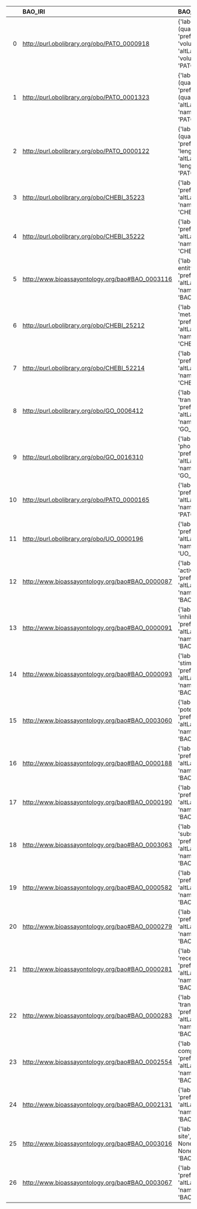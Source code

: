 |    | BAO_IRI                                         | BAO_DESC                                                                                                     | SBO_IRI                              | SBO_DESC                     | SBO_DEF   |
|---:|:------------------------------------------------|:-------------------------------------------------------------------------------------------------------------|:-------------------------------------|:-----------------------------|:----------|
|  0 | http://purl.obolibrary.org/obo/PATO_0000918     | {'label': 'volume (quality)', 'prefLabel': 'volume (quality)', 'altLabel': 'volume', 'name': 'PATO_0000918'} | http://biomodels.net/SBO/SBO_0000468 | {'label': 'volume'}          | []        |
|  1 | http://purl.obolibrary.org/obo/PATO_0001323     | {'label': 'area (quality)', 'prefLabel': 'area (quality)', 'altLabel': 'area', 'name': 'PATO_0001323'}       | http://biomodels.net/SBO/SBO_0000467 | {'label': 'area'}            | []        |
|  2 | http://purl.obolibrary.org/obo/PATO_0000122     | {'label': 'length (quality)', 'prefLabel': 'length (quality)', 'altLabel': 'length', 'name': 'PATO_0000122'} | http://biomodels.net/SBO/SBO_0000466 | {'label': 'length'}          | []        |
|  3 | http://purl.obolibrary.org/obo/CHEBI_35223      | {'label': 'catalyst', 'prefLabel': None, 'altLabel': None, 'name': 'CHEBI_35223'}                            | http://biomodels.net/SBO/SBO_0000013 | {'label': 'catalyst'}        | []        |
|  4 | http://purl.obolibrary.org/obo/CHEBI_35222      | {'label': 'inhibitor', 'prefLabel': None, 'altLabel': None, 'name': 'CHEBI_35222'}                           | http://biomodels.net/SBO/SBO_0000020 | {'label': 'inhibitor'}       | []        |
|  5 | http://www.bioassayontology.org/bao#BAO_0003116 | {'label': 'material entity', 'prefLabel': None, 'altLabel': None, 'name': 'BAO_0003116'}                     | http://biomodels.net/SBO/SBO_0000240 | {'label': 'material entity'} | []        |
|  6 | http://purl.obolibrary.org/obo/CHEBI_25212      | {'label': 'metabolite', 'prefLabel': None, 'altLabel': None, 'name': 'CHEBI_25212'}                          | http://biomodels.net/SBO/SBO_0000299 | {'label': 'metabolite'}      | []        |
|  7 | http://purl.obolibrary.org/obo/CHEBI_52214      | {'label': 'ligand', 'prefLabel': None, 'altLabel': None, 'name': 'CHEBI_52214'}                              | http://biomodels.net/SBO/SBO_0000280 | {'label': 'ligand'}          | []        |
|  8 | http://purl.obolibrary.org/obo/GO_0006412       | {'label': 'translation', 'prefLabel': None, 'altLabel': None, 'name': 'GO_0006412'}                          | http://biomodels.net/SBO/SBO_0000184 | {'label': 'translation'}     | []        |
|  9 | http://purl.obolibrary.org/obo/GO_0016310       | {'label': 'phosphorylation', 'prefLabel': None, 'altLabel': None, 'name': 'GO_0016310'}                      | http://biomodels.net/SBO/SBO_0000216 | {'label': 'phosphorylation'} | []        |
| 10 | http://purl.obolibrary.org/obo/PATO_0000165     | {'label': 'time', 'prefLabel': None, 'altLabel': None, 'name': 'PATO_0000165'}                               | http://biomodels.net/SBO/SBO_0000345 | {'label': 'time'}            | []        |
| 11 | http://purl.obolibrary.org/obo/UO_0000196       | {'label': 'pH', 'prefLabel': None, 'altLabel': None, 'name': 'UO_0000196'}                                   | http://biomodels.net/SBO/SBO_0000304 | {'label': 'pH'}              | []        |
| 12 | http://www.bioassayontology.org/bao#BAO_0000087 | {'label': 'activation', 'prefLabel': None, 'altLabel': None, 'name': 'BAO_0000087'}                          | http://biomodels.net/SBO/SBO_0000656 | {'label': 'activation'}      | []        |
| 13 | http://www.bioassayontology.org/bao#BAO_0000091 | {'label': 'inhibition', 'prefLabel': None, 'altLabel': None, 'name': 'BAO_0000091'}                          | http://biomodels.net/SBO/SBO_0000169 | {'label': 'inhibition'}      | []        |
| 14 | http://www.bioassayontology.org/bao#BAO_0000093 | {'label': 'stimulation', 'prefLabel': None, 'altLabel': None, 'name': 'BAO_0000093'}                         | http://biomodels.net/SBO/SBO_0000170 | {'label': 'stimulation'}     | []        |
| 15 | http://www.bioassayontology.org/bao#BAO_0003060 | {'label': 'potentiator', 'prefLabel': None, 'altLabel': None, 'name': 'BAO_0003060'}                         | http://biomodels.net/SBO/SBO_0000021 | {'label': 'potentiator'}     | []        |
| 16 | http://www.bioassayontology.org/bao#BAO_0000188 | {'label': 'EC50', 'prefLabel': None, 'altLabel': None, 'name': 'BAO_0000188'}                                | http://biomodels.net/SBO/SBO_0000287 | {'label': 'EC50'}            | []        |
| 17 | http://www.bioassayontology.org/bao#BAO_0000190 | {'label': 'IC50', 'prefLabel': None, 'altLabel': None, 'name': 'BAO_0000190'}                                | http://biomodels.net/SBO/SBO_0000288 | {'label': 'IC50'}            | []        |
| 18 | http://www.bioassayontology.org/bao#BAO_0003063 | {'label': 'substrate', 'prefLabel': None, 'altLabel': None, 'name': 'BAO_0003063'}                           | http://biomodels.net/SBO/SBO_0000015 | {'label': 'substrate'}       | []        |
| 19 | http://www.bioassayontology.org/bao#BAO_0000582 | {'label': 'gene', 'prefLabel': None, 'altLabel': None, 'name': 'BAO_0000582'}                                | http://biomodels.net/SBO/SBO_0000243 | {'label': 'gene'}            | []        |
| 20 | http://www.bioassayontology.org/bao#BAO_0000279 | {'label': 'enzyme', 'prefLabel': None, 'altLabel': None, 'name': 'BAO_0000279'}                              | http://biomodels.net/SBO/SBO_0000014 | {'label': 'enzyme'}          | []        |
| 21 | http://www.bioassayontology.org/bao#BAO_0000281 | {'label': 'receptor', 'prefLabel': None, 'altLabel': None, 'name': 'BAO_0000281'}                            | http://biomodels.net/SBO/SBO_0000244 | {'label': 'receptor'}        | []        |
| 22 | http://www.bioassayontology.org/bao#BAO_0000283 | {'label': 'transporter', 'prefLabel': None, 'altLabel': None, 'name': 'BAO_0000283'}                         | http://biomodels.net/SBO/SBO_0000284 | {'label': 'transporter'}     | []        |
| 23 | http://www.bioassayontology.org/bao#BAO_0002554 | {'label': 'protein complex', 'prefLabel': None, 'altLabel': None, 'name': 'BAO_0002554'}                     | http://biomodels.net/SBO/SBO_0000297 | {'label': 'protein complex'} | []        |
| 24 | http://www.bioassayontology.org/bao#BAO_0002131 | {'label': 'pKa', 'prefLabel': None, 'altLabel': None, 'name': 'BAO_0002131'}                                 | http://biomodels.net/SBO/SBO_0000307 | {'label': 'pKa'}             | []        |
| 25 | http://www.bioassayontology.org/bao#BAO_0003016 | {'label': 'binding site', 'prefLabel': None, 'altLabel': None, 'name': 'BAO_0003016'}                        | http://biomodels.net/SBO/SBO_0000494 | {'label': 'binding site'}    | []        |
| 26 | http://www.bioassayontology.org/bao#BAO_0003067 | {'label': 'product', 'prefLabel': None, 'altLabel': None, 'name': 'BAO_0003067'}                             | http://biomodels.net/SBO/SBO_0000011 | {'label': 'product'}         | []        |